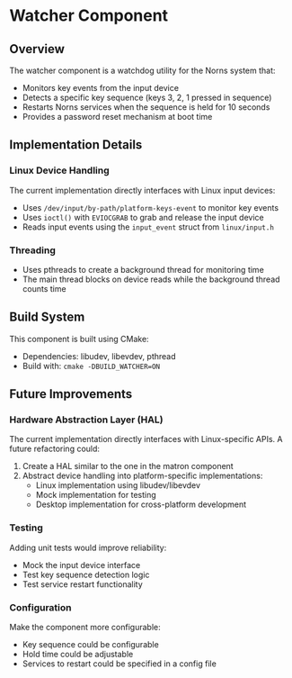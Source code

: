 # Watcher Component

## Overview
The watcher component is a watchdog utility for the Norns system that:
- Monitors key events from the input device
- Detects a specific key sequence (keys 3, 2, 1 pressed in sequence)
- Restarts Norns services when the sequence is held for 10 seconds
- Provides a password reset mechanism at boot time

## Implementation Details

### Linux Device Handling
The current implementation directly interfaces with Linux input devices:
- Uses `/dev/input/by-path/platform-keys-event` to monitor key events
- Uses `ioctl()` with `EVIOCGRAB` to grab and release the input device
- Reads input events using the `input_event` struct from `linux/input.h`

### Threading
- Uses pthreads to create a background thread for monitoring time
- The main thread blocks on device reads while the background thread counts time

## Build System
This component is built using CMake:
- Dependencies: libudev, libevdev, pthread
- Build with: `cmake -DBUILD_WATCHER=ON`

## Future Improvements

### Hardware Abstraction Layer (HAL)
The current implementation directly interfaces with Linux-specific APIs. A future refactoring could:

1. Create a HAL similar to the one in the matron component
2. Abstract device handling into platform-specific implementations:
   - Linux implementation using libudev/libevdev
   - Mock implementation for testing
   - Desktop implementation for cross-platform development

### Testing
Adding unit tests would improve reliability:
- Mock the input device interface
- Test key sequence detection logic
- Test service restart functionality

### Configuration
Make the component more configurable:
- Key sequence could be configurable
- Hold time could be adjustable
- Services to restart could be specified in a config file
